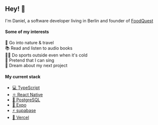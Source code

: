 ## Hey! 🦦
I'm Daniel, a software developer living in Berlin and founder of [FoodQuest](https://food.quest)<br/>

#### Some of my interests
🌳 Go into nature & travel<br/>
📚 Read and listen to audio books<br/>
🤸‍♂️ Do sports outside even when it's cold<br/>
🎤 Pretend that I can sing<br/>
🚀 Dream about my next project

#### My current stack
- <a href="https://typescriptlang.org/" target="_blank" rel="noopener noreferrer">💻 TypeScript</a>
- <a href="https://reactnative.dev/" target="_blank" rel="noopener noreferrer">⚛️ React Native</a>
- <a href="https://postgresql.org/" target="_blank" rel="noopener noreferrer">🐘 PostgreSQL</a>
- <a href="https://expo.dev/" target="_blank" rel="noopener noreferrer">📱 Expo</a>
- <a href="https://supabase.com/" target="_blank" rel="noopener noreferrer">⚡️ supabase</a>
- <a href="https://vercel.com/" target="_blank" rel="noopener noreferrer">🔺 Vercel</a>
